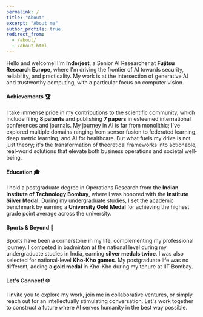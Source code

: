 ```yaml
---
permalink: /
title: "About"
excerpt: "About me"
author_profile: true
redirect_from: 
  - /about/
  - /about.html
---
```


Hello and welcome! I'm **Inderjeet**, a Senior AI Researcher at **Fujitsu Research Europe**, where I'm driving the frontier of AI towards security, reliability, and practicality. My work is at the intersection of generative AI and trustworthy computing, with a particular focus on computer vision.

#### Achievements 🏆

I take immense pride in my contributions to the scientific community, which include filing **8 patents** and publishing **7 papers** in esteemed international conferences and journals. My journey in AI is far from monolithic; I've explored multiple domains ranging from sensor fusion to federated learning, deep metric learning, and AI for healthcare. But what fuels my drive is not just theory; it's the transformation of theoretical frameworks into actionable, real-world solutions that elevate both business operations and societal well-being.

#### Education 🎓

I hold a postgraduate degree in Operations Research from the **Indian Institute of Technology Bombay**, where I was honored with the **Institute Silver Medal**. During my undergraduate studies, I set the academic benchmark by earning a **University Gold Medal** for achieving the highest grade point average across the university.

#### Sports & Beyond 🏸

Sports have been a cornerstone in my life, complementing my professional journey. I competed in badminton at the national level during my undergraduate studies in India, earning **silver medals twice**. I was also selected for national-level **Kho-Kho games**. My postgraduate life was no different, adding a **gold medal** in Kho-Kho during my tenure at IIT Bombay.

#### Let's Connect! 🌐

I invite you to explore my work, join me in collaborative ventures, or simply reach out for an intellectually stimulating conversation. Let's work together to construct a future where AI serves humanity in the best way possible.
